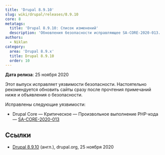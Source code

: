 ```yaml
---
title: 'Drupal 8.9.10'
slug: wiki/drupal/releases/8.9.10
core: 8
metatags:
  title: 'Drupal 8.9.10: Список изменений'
  description: 'Обновления безопасности исправляющее SA-CORE-2020-013.'
authors:
  - Niklan
category:
  area: 'Drupal 8.9.x'
  title: Drupal 8.9.10
  order: 10
---
```


**Дата релиза**: 25 ноября 2020

Этот выпуск исправляет уязвимости безопасности. Настоятельно рекомендуется обновить сайты сразу после прочтения примечаний ниже и объявления о безопасности.

Исправлены следующие уязвимости:

- Drupal Core — Критическое — Произвольное выполнение PHP-кода — [SA-CORE-2020-013](../../../../security/sa-core/2020-013/index.md)

## Ссылки

- [Drupal 8.9.10](https://www.drupal.org/project/drupal/releases/8.9.10) (англ.), drupal.org, 25 ноября 2020

